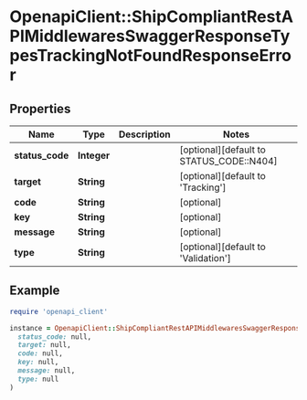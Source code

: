 # OpenapiClient::ShipCompliantRestAPIMiddlewaresSwaggerResponseTypesTrackingNotFoundResponseError

## Properties

| Name | Type | Description | Notes |
| ---- | ---- | ----------- | ----- |
| **status_code** | **Integer** |  | [optional][default to STATUS_CODE::N404] |
| **target** | **String** |  | [optional][default to &#39;Tracking&#39;] |
| **code** | **String** |  | [optional] |
| **key** | **String** |  | [optional] |
| **message** | **String** |  | [optional] |
| **type** | **String** |  | [optional][default to &#39;Validation&#39;] |

## Example

```ruby
require 'openapi_client'

instance = OpenapiClient::ShipCompliantRestAPIMiddlewaresSwaggerResponseTypesTrackingNotFoundResponseError.new(
  status_code: null,
  target: null,
  code: null,
  key: null,
  message: null,
  type: null
)
```

